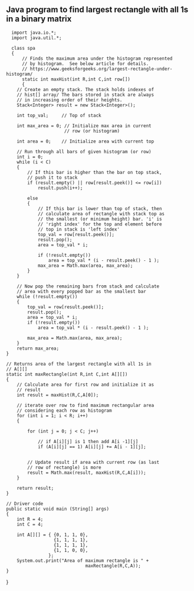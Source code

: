## Java program to find largest rectangle with all 1s in a binary matrix
      import java.io.*;
      import java.util.*;

      class spa 
      {
          // Finds the maximum area under the histogram represented
          // by histogram.  See below article for details.
          // https://www.geeksforgeeks.org/largest-rectangle-under-histogram/
          static int maxHist(int R,int C,int row[])
          {
        // Create an empty stack. The stack holds indexes of
        // hist[] array/ The bars stored in stack are always
        // in increasing order of their heights.
        Stack<Integer> result = new Stack<Integer>();
      
        int top_val;     // Top of stack
      
        int max_area = 0; // Initialize max area in current
                          // row (or histogram)
      
        int area = 0;    // Initialize area with current top
      
        // Run through all bars of given histogram (or row)
        int i = 0;
        while (i < C)
        {
            // If this bar is higher than the bar on top stack,
            // push it to stack
            if (result.empty() || row[result.peek()] <= row[i])
                result.push(i++);
      
            else
            {
                // If this bar is lower than top of stack, then
                // calculate area of rectangle with stack top as
                // the smallest (or minimum height) bar. 'i' is
                // 'right index' for the top and element before
                // top in stack is 'left index'
                top_val = row[result.peek()];
                result.pop();
                area = top_val * i;
      
                if (!result.empty())
                    area = top_val * (i - result.peek() - 1 );
                max_area = Math.max(area, max_area);
            }
        }
      
        // Now pop the remaining bars from stack and calculate 
        // area with every popped bar as the smallest bar
        while (!result.empty())
        {
            top_val = row[result.peek()];
            result.pop();
            area = top_val * i;
            if (!result.empty())
                area = top_val * (i - result.peek() - 1 );
      
            max_area = Math.max(area, max_area);
        }
        return max_area;
    }
 
    // Returns area of the largest rectangle with all 1s in 
    // A[][]
    static int maxRectangle(int R,int C,int A[][])
    {
        // Calculate area for first row and initialize it as
        // result
        int result = maxHist(R,C,A[0]);
      
        // iterate over row to find maximum rectangular area
        // considering each row as histogram
        for (int i = 1; i < R; i++)
        {
      
            for (int j = 0; j < C; j++)
      
                // if A[i][j] is 1 then add A[i -1][j]
                if (A[i][j] == 1) A[i][j] += A[i - 1][j];
      
      
            // Update result if area with current row (as last
            // row of rectangle) is more
            result = Math.max(result, maxHist(R,C,A[i]));
        }
      
        return result;
    }
      
    // Driver code
    public static void main (String[] args) 
    {
        int R = 4;
        int C = 4;
 
        int A[][] = { {0, 1, 1, 0},
                      {1, 1, 1, 1},
                      {1, 1, 1, 1},
                      {1, 1, 0, 0},
                    };
        System.out.print("Area of maximum rectangle is " + 
                                  maxRectangle(R,C,A));
    }
}
